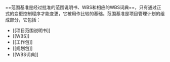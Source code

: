 ==范围基准是经过批准的范围说明书、WBS和相应的WBS词典==，只有通过正式的变更控制程序才能变更，它被用作比较的基础。范围基准是项目管理计划的组成部分，它包括：
+ [[项目范围说明书]]
+ [[WBS]]
+ [[工作包]]
+ [[规划包]]
+ [[WBS词典]]
